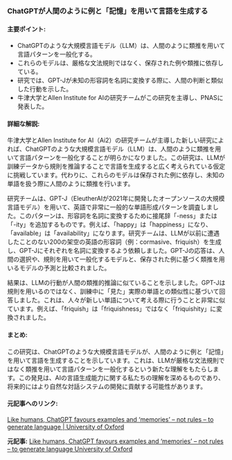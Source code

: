 ### ChatGPTが人間のように例と「記憶」を用いて言語を生成する

#### 主要ポイント:
- ChatGPTのような大規模言語モデル（LLM）は、人間のように類推を用いて言語パターンを一般化する。
- これらのモデルは、厳格な文法規則ではなく、保存された例や類推に依存している。
- 研究では、GPT-Jが未知の形容詞を名詞に変換する際に、人間の判断と類似した行動を示した。
- 牛津大学とAllen Institute for AIの研究チームがこの研究を主導し、PNASに発表した。

#### 詳細な解説:
牛津大学とAllen Institute for AI（Ai2）の研究チームが主導した新しい研究によれば、ChatGPTのような大規模言語モデル（LLM）は、人間のように類推を用いて言語パターンを一般化することが明らかになりました。この研究は、LLMが訓練データから規則を推論することで言語を生成すると広く考えられている仮定に挑戦しています。代わりに、これらのモデルは保存された例に依存し、未知の単語を扱う際に人間のように類推を行います。

研究チームは、GPT-J（EleutherAIが2021年に開発したオープンソースの大規模言語モデル）を用いて、英語で非常に一般的な単語形成パターンを調査しました。このパターンは、形容詞を名詞に変換するために接尾辞「-ness」または「-ity」を追加するものです。例えば、「happy」は「happiness」になり、「available」は「availability」になります。研究チームは、LLMが以前に遭遇したことのない200の架空の英語の形容詞（例：cormasive、friquish）を生成し、GPT-Jにそれぞれを名詞に変換するよう依頼しました。GPT-Jの応答は、人間の選択や、規則を用いて一般化するモデルと、保存された例に基づく類推を用いるモデルの予測と比較されました。

結果は、LLMの行動が人間の類推的推論に似ていることを示しました。GPT-Jは規則を用いるのではなく、訓練中に「見た」実際の単語との類似性に基づいて回答しました。これは、人々が新しい単語について考える際に行うことと非常に似ています。例えば、「friquish」は「friquishness」ではなく「friquishity」に変換されました。

#### まとめ:
この研究は、ChatGPTのような大規模言語モデルが、人間のように例と「記憶」を用いて言語を生成することを示しています。これは、LLMが厳格な文法規則ではなく類推を用いて言語パターンを一般化するという新たな理解をもたらします。この発見は、AIの言語生成能力に関する私たちの理解を深めるものであり、将来的にはより自然な対話システムの開発に貢献する可能性があります。

#### 元記事へのリンク:
[Like humans, ChatGPT favours examples and ‘memories’ – not rules – to generate language | University of Oxford](https://www.ox.ac.uk/news/2025-05-12-humans-chatgpt-favours-examples-and-memories-not-rules-generate-language)

**元記事:** [Like humans, ChatGPT favours examples and ‘memories’ – not rules – to generate language University of Oxford](https://www.ox.ac.uk/news/2025-05-12-humans-chatgpt-favours-examples-and-memories-not-rules-generate-language)
